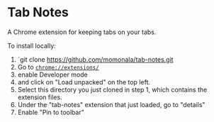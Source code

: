 # Tab Notes

A Chrome extension for keeping tabs on your tabs.

To install locally: 

1. `git clone https://github.com/momonala/tab-notes.git
2. Go to [`chrome://extensions/`](chrome://extensions/)
3. enable Developer mode
4. and click on "Load unpacked" on the top left.
5. Select this directory you just cloned in step 1, which contains the extension files.
6. Under the "tab-notes" extension that just loaded, go to "details"
7. Enable "Pin to toolbar"
